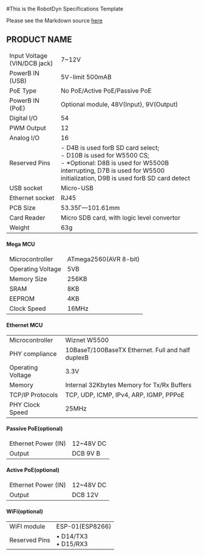 #This is the RobotDyn Specifications Template

Please see the Markdown source <a href="specifications_template.md">here</a>

## PRODUCT NAME



<!-- If you want to use tables with NO HEADERS-->
<style>         
    th {
        display: none;
    }
</style>

<!-- empty header not shown thanks to style defined above -->
<!-- minimum 3 dashes for every column at the 2nd line -->
 <!-- use <br/> to insert lists in cells -->

|<!-- -->|<!-- -->|  
|---|---|   
|Input Voltage (VIN/DCВ jack)|7~12V|
|PowerВ IN (USB)    |5V-limit 500mAВ |
|PoE Type    |No PoE/Active PoE/Passive PoE|
|PowerВ IN (PoE) |Optional module, 48V(Input), 9V(Output)|
|Digital I/O |54|
|PWM Output  |12|
|Analog I/O  |16|
|Reserved Pins   | - D4В is used forВ SD card select;<br/> - D10В is used for W5500 CS;<br/> - *Optional: D8В is used for W5500В interrupting, D7В is used for W5500 initialization, D9В is used forВ SD card detect|
|USB socket  |Micro-USB|
|Ethernet socket |RJ45|
|PCB Size    |53.35Г—101.61mm|
|Card Reader |Micro SDВ card, with logic level convertor|
|Weight  |63g|

#### Mega MCU

|<!-- -->|<!-- -->|
|---|---|
|Microcontroller |ATmega2560(AVR 8-bit)|
|Operating Voltage   |5VВ |
|Memory Size |256KB|
|SRAM    |8KB|
|EEPROM  |4KB|
|Clock Speed |16MHz|

#### Ethernet MCU

|<!-- -->|<!-- -->|
|---|---|
|Microcontroller |Wiznet W5500|
|PHY compliance  |10BaseT/100BaseTX Ethernet. Full and half duplexВ|
|Operating Voltage   |3.3V|
|Memory  |Internal 32Kbytes Memory for Tx/Rx Buffers|
|TCP/IP Protocols    |TCP, UDP, ICMP, IPv4, ARP, IGMP, PPPoE|
|PHY Clock Speed |25MHz|

#### Passive PoE(optional)

|<!-- -->|<!-- -->|
|---|---|
|Ethernet Power (IN) |12~48V DC|
|Output  |DCВ 9V В|

#### Active PoE(optional)

|<!-- -->|<!-- -->|
|---|---|
|Ethernet Power (IN) |12~48V DC|
|Output  |DCВ 12V|

#### WiFi(optional)

|<!-- -->|<!-- -->|
|---|---|
|WiFI module |ESP-01(ESP8266)|
|Reserved Pins   | &bull; D14/TX3<br/> &bull; D15/RX3| <!-- use "&bull;" for bullets -->

